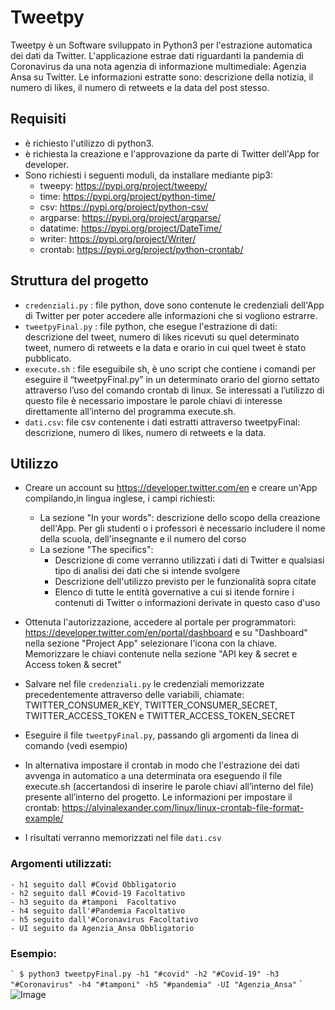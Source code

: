 # Tweetpy

Tweetpy è un Software sviluppato in Python3 per l'estrazione automatica dei dati da Twitter. L'applicazione estrae dati riguardanti la pandemia di Coronavirus da una nota agenzia di informazione multimediale: Agenzia Ansa su Twitter. Le informazioni estratte sono: descrizione della notizia, il numero di likes, il numero di retweets e la data del post stesso.

## Requisiti

* è richiesto l'utilizzo di python3.
* è richiesta la creazione e l'approvazione da parte di Twitter dell'App for developer.
* Sono richiesti i seguenti moduli, da installare mediante pip3:
	* tweepy: https://pypi.org/project/tweepy/
 	* time: https://pypi.org/project/python-time/
 	* csv: https://pypi.org/project/python-csv/
 	* argparse: https://pypi.org/project/argparse/
 	* datatime: https://pypi.org/project/DateTime/
	*  writer: https://pypi.org/project/Writer/
 	* crontab: https://pypi.org/project/python-crontab/

## Struttura del progetto

- `credenziali.py` : file python, dove sono contenute le credenziali dell'App di Twitter per poter accedere alle informazioni che si vogliono estrarre.
- `tweetpyFinal.py` : file python, che esegue l'estrazione di dati: descrizione del tweet, numero di likes ricevuti su quel determinato tweet, numero di retweets e la data e orario in cui quel tweet è stato pubblicato.
- `execute.sh` : file eseguibile sh, è uno script che contiene i comandi per eseguire il “tweetpyFinal.py”  in un determinato orario del giorno settato attraverso l’uso del comando crontab di linux. Se interessati a l’utilizzo di questo file è necessario impostare le parole chiavi di interesse direttamente all’interno del programma execute.sh.
- `dati.csv`: file csv contenente i dati estratti attraverso tweetpyFinal: descrizione, numero di likes, numero di retweets e la data.

## Utilizzo

* Creare un account su https://developer.twitter.com/en e creare un'App compilando,in lingua inglese, i campi richiesti:
	* La sezione "In your words": descrizione dello scopo della creazione dell'App. Per gli studenti o i professori è necessario includere il nome della 		scuola, dell'insegnante e il numero del corso
	* La sezione "The specifics": 
		* Descrizione di come verranno utilizzati i dati di Twitter e qualsiasi tipo di analisi dei dati che si intende svolgere
		* Descrizione dell'utilizzo previsto per le funzionalità sopra citate
		* Elenco di tutte le entità governative a cui si itende fornire i contenuti di Twitter o informazioni derivate in questo caso d'uso

* Ottenuta l'autorizzazione, accedere al portale per programmatori: https://developer.twitter.com/en/portal/dashboard e su "Dashboard" nella sezione "Project App" selezionare l'icona con la chiave. Memorizzare le chiavi contenute nella sezione "API key & secret e Access token & secret"
* Salvare nel file `credenziali.py` le credenziali memorizzate precedentemente attraverso delle variabili, chiamate: TWITTER_CONSUMER_KEY, TWITTER_CONSUMER_SECRET, TWITTER_ACCESS_TOKEN e TWITTER_ACCESS_TOKEN_SECRET
* Eseguire il file `tweetpyFinal.py`, passando gli argomenti da linea di comando (vedi esempio)
* In alternativa impostare il crontab in modo che l'estrazione dei dati avvenga in automatico a una determinata ora eseguendo il file execute.sh (accertandosi di inserire le parole chiavi all’interno del file) presente all’interno del progetto. Le informazioni per impostare il crontab: https://alvinalexander.com/linux/linux-crontab-file-format-example/
* I risultati verranno memorizzati nel file `dati.csv`

### Argomenti utilizzati:

	- h1 seguito dall #Covid Obbligatorio
	- h2 seguito dall #Covid-19 Facoltativo
	- h3 seguito da #tamponi  Facoltativo
	- h4 seguito dall'#Pandemia Facoltativo
	- h5 seguito dall'#Coronavirus Facoltativo
	- UI seguito da Agenzia_Ansa Obbligatorio

### Esempio:

`` `
$ python3 tweetpyFinal.py -h1 "#covid" -h2 "#Covid-19" -h3 "#Coronavirus" -h4 "#tamponi" -h5 "#pandemia" -UI "Agenzia_Ansa"
`` `
![Image](https://user-images.githubusercontent.com/27484575/100906283-4f64a980-34c9-11eb-9a5c-038bc277863c.jpeg)

